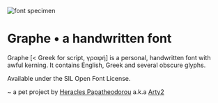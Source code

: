 ![font specimen](https://rawgithub.com/Arty2/graphe/master/Graphe_Alpha_specimen.jpg)

Graphe • a handwritten font
===================================
Graphe [< Greek for script, γραφή] is a personal, handwritten font with awful kerning.
It contains English, Greek and several obscure glyphs.

Available under the SIL Open Font License.

~ a pet project by [Heracles Papatheodorou](http://archi.tect.gr) a.k.a [Arty2](http://www.twitter.com/Arty2)